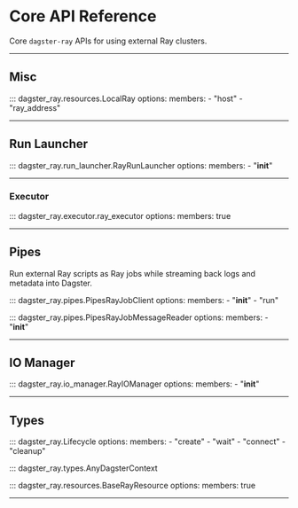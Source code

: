# Core API Reference

Core `dagster-ray` APIs for using external Ray clusters.

---

## Misc

::: dagster_ray.resources.LocalRay
    options:
      members:
        - "host"
        - "ray_address"

---

## Run Launcher

::: dagster_ray.run_launcher.RayRunLauncher
    options:
      members:
        - "__init__"

---

### Executor

::: dagster_ray.executor.ray_executor
    options:
      members: true

---

## Pipes

Run external Ray scripts as Ray jobs while streaming back logs and metadata into Dagster.

::: dagster_ray.pipes.PipesRayJobClient
    options:
      members:
        - "__init__"
        - "run"

::: dagster_ray.pipes.PipesRayJobMessageReader
    options:
      members:
        - "__init__"

---

## IO Manager

::: dagster_ray.io_manager.RayIOManager
    options:
      members:
        - "__init__"

---

## Types

::: dagster_ray.Lifecycle
    options:
      members:
        - "create"
        - "wait"
        - "connect"
        - "cleanup"

::: dagster_ray.types.AnyDagsterContext

::: dagster_ray.resources.BaseRayResource
    options:
      members: true

---
